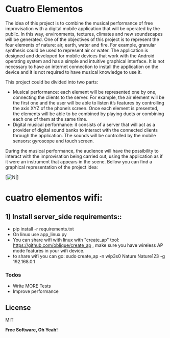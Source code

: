 
# Cuatro Elementos

The idea of this project is to combine the musical performance of free improvisation with a digital mobile application that will be operated by the public. In this way, environments, textures, climates and new soundscapes will be generated.
One of the objectives of this project is to represent the four elements of nature: air, earth, water and fire. For example, granular synthesis could be used to represent air or water.
The application is designed and developed for mobile devices that work with the Android operating system and has a simple and intuitive graphical interface.
It is not necessary to have an internet connection to install the application on the device and it is not required to have musical knowledge to use it.

This project could be divided into two parts:

  - Musical performance:  each element will be represented one by one, connecting the clients to the server. For example, the air element will be the first one and the user will be able to listen it’s features by controlling the axis XYZ of the phone’s screen. Once each element is presented, the elements will be able to be combined by playing duets or combining each one of them at the same time. 
  - Digital musical performance: it consists of a server that will act as a provider of digital sound banks to interact with the connected clients through the application. The sounds will be controlled by the mobile sensors: gyroscope and touch screen.


During the musical performance, the audience will have the possibility to interact with the improvisation being carried out, using the application as if it were an instrument that appears in the scene. 
Bellow you can find a graphical representation of the project idea:

[![N|](https://i.ibb.co/BG5zpHt/cuatro-elementosv2.png)]

# cuatro elementos wifi:
## 1) Install server_side requirements::
   * pip install -r requirements.txt
   * On linux use app_linux.py
* You can share wifi with linux with "create_ap" tool: https://github.com/oblique/create_ap , make sure you have wireless AP mode features in your wifi device.
* to share wifi you can go: sudo create_ap -n wlp3s0 Nature Nature123 -g 192.168.0.1


### Todos

 - Write MORE Tests
 - Improve performance

License
----

MIT

**Free Software, Oh Yeah!**

